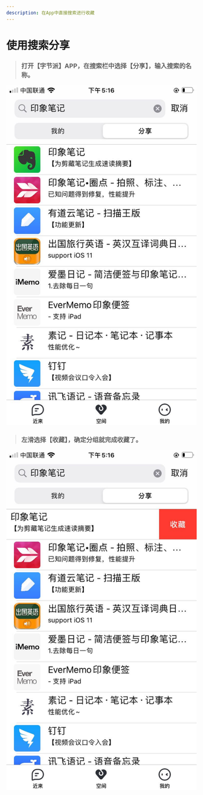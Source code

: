 ```yaml
---
description: 在App中直接搜索进行收藏
---
```


# 使用搜索分享

> ### 打开【字节派】APP，在搜索栏中选择【分享】，输入搜索的名称。

![](../.gitbook/assets/search_share_1.png)

> ### 左滑选择【收藏】，确定分组就完成收藏了。

![](../.gitbook/assets/search_share_2.png)



